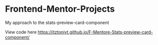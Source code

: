 # Frontend-Mentor-Projects
My approach to the stats-preview-card-component

View code here https://itztoniyt.github.io/F-Mentore-Stats-preview-card-component/
